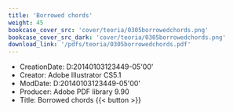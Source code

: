 ```yaml
---
title: 'Borrowed chords'
weight: 45
bookcase_cover_src: 'cover/teoria/0305borrowedchords.png'
bookcase_cover_src_dark: 'cover/teoria/0305borrowedchords.png'
download_link: '/pdfs/teoria/0305borrowedchords.pdf'
---
```


- CreationDate: D:20140103123449-05'00'
- Creator: Adobe Illustrator CS5.1
- ModDate: D:20140103123449-05'00'
- Producer: Adobe PDF library 9.90
- Title: Borrowed chords
{{< button >}}
